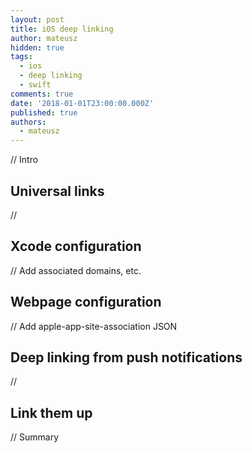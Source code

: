```yaml
---
layout: post
title: iOS deep linking
author: mateusz
hidden: true
tags:
  - ios
  - deep linking
  - swift
comments: true
date: '2018-01-01T23:00:00.000Z'
published: true
authors:
  - mateusz
---
```


// Intro

## Universal links

//

## Xcode configuration

// Add associated domains, etc.

## Webpage configuration

// Add apple-app-site-association JSON

## Deep linking from push notifications

// 

## Link them up

// Summary
